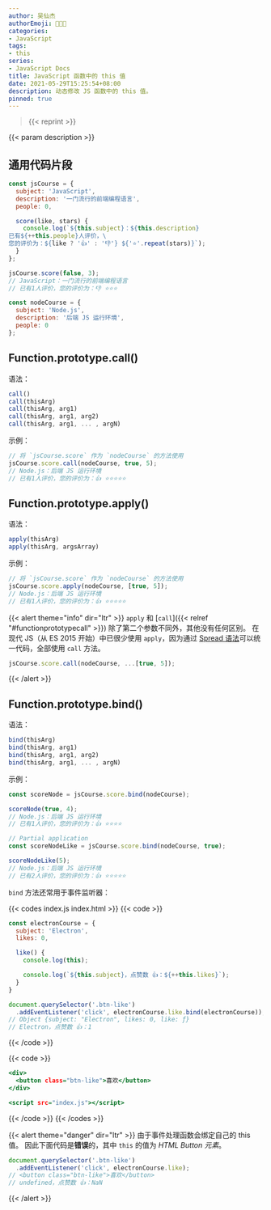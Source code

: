 ```yaml
---
author: 吴仙杰
authorEmoji: 🧑🏻‍💻
categories:
- JavaScript
tags:
- this
series:
- JavaScript Docs
title: JavaScript 函数中的 this 值
date: 2021-05-29T15:25:54+08:00
description: 动态修改 JS 函数中的 this 值。
pinned: true  
---
```


> {{< reprint >}}

{{< param description >}}

## 通用代码片段

```:index.js
const jsCourse = {
  subject: 'JavaScript',
  description: '一门流行的前端编程语言',
  people: 0,

  score(like, stars) {
    console.log(`${this.subject}：${this.description}
已有${++this.people}人评价，\
您的评价为：${like ? '👍' : '👎'} ${'⭐️'.repeat(stars)}`);
  }
};

jsCourse.score(false, 3);
// JavaScript：一门流行的前端编程语言
// 已有1人评价，您的评价为：👎 ⭐️⭐️⭐️

const nodeCourse = {
  subject: 'Node.js',
  description: '后端 JS 运行环境',
  people: 0
};
```

## Function.prototype.call()

语法：

```js
call()
call(thisArg)
call(thisArg, arg1)
call(thisArg, arg1, arg2)
call(thisArg, arg1, ... , argN)
```

示例：

```:index.js
// 将 `jsCourse.score` 作为 `nodeCourse` 的方法使用
jsCourse.score.call(nodeCourse, true, 5);
// Node.js：后端 JS 运行环境
// 已有1人评价，您的评价为：👍 ⭐️⭐️⭐️⭐️⭐️
```

## Function.prototype.apply()

语法：

```js
apply(thisArg)
apply(thisArg, argsArray)
```

示例：

```:index.js
// 将 `jsCourse.score` 作为 `nodeCourse` 的方法使用
jsCourse.score.apply(nodeCourse, [true, 5]);
// Node.js：后端 JS 运行环境
// 已有1人评价，您的评价为：👍 ⭐️⭐️⭐️⭐️⭐️
```

{{< alert theme="info" dir="ltr" >}}
`apply` 和 [`call`]({{< relref "#functionprototypecall" >}}) 除了第二个参数不同外，其他没有任何区别。
在现代 JS（从 ES 2015 开始）中已很少使用 `apply`，因为通过 [Spread 语法](https://developer.mozilla.org/en-US/docs/Web/JavaScript/Reference/Operators/Spread_syntax)可以统一代码，全部使用 `call` 方法。

```:index.js
jsCourse.score.call(nodeCourse, ...[true, 5]);
```
{{< /alert >}}

## Function.prototype.bind()

语法：

```js
bind(thisArg)
bind(thisArg, arg1)
bind(thisArg, arg1, arg2)
bind(thisArg, arg1, ... , argN)
```

示例：

```:index.js
const scoreNode = jsCourse.score.bind(nodeCourse);

scoreNode(true, 4);
// Node.js：后端 JS 运行环境
// 已有1人评价，您的评价为：👍 ⭐️⭐️⭐️⭐️

// Partial application
const scoreNodeLike = jsCourse.score.bind(nodeCourse, true);

scoreNodeLike(5);
// Node.js：后端 JS 运行环境
// 已有2人评价，您的评价为：👍 ⭐️⭐️⭐️⭐️⭐️
```

`bind` 方法还常用于事件监听器：

{{< codes index.js index.html >}}
  {{< code >}}
  ```:index.js
  const electronCourse = {
    subject: 'Electron',
    likes: 0,

    like() {
      console.log(this);

      console.log(`${this.subject}，点赞数 👍：${++this.likes}`);
    }
  }

  document.querySelector('.btn-like')
    .addEventListener('click', electronCourse.like.bind(electronCourse));
  // Object {subject: "Electron", likes: 0, like: ƒ}
  // Electron，点赞数 👍：1
  ```
  {{< /code >}}

  {{< code >}}
  ```:index.html
  <div>
    <button class="btn-like">喜欢</button>
  </div>
  
  <script src="index.js"></script>
  ```
  {{< /code >}}
{{< /codes >}}

{{< alert theme="danger" dir="ltr" >}}
由于事件处理函数会绑定自己的 this 值。
因此下面代码是**错误**的，其中 `this` 的值为 *HTML Button 元素*。

```:index.js
document.querySelector('.btn-like')
  .addEventListener('click', electronCourse.like);
// <button class="btn-like">喜欢</button>
// undefined，点赞数 👍：NaN
```
{{< /alert >}}

